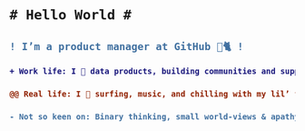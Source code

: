 <h1>

```diff
# Hello World #
```
<h2>

```diff
! I’m a product manager at GitHub 🐙🐈 !
```
<h3>

```diff
+ Work life: I 💚 data products, building communities and supporting open source +
```
<h3>

```diff
@@ Real life: I 💜 surfing, music, and chilling with my lil’ family @@
```
<h3>

```diff
- Not so keen on: Binary thinking, small world-views & apathy to climate change -
```
